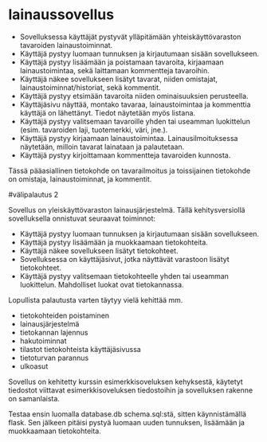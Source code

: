 # lainaussovellus

-  Sovelluksessa käyttäjät pystyvät ylläpitämään yhteiskäyttövaraston tavaroiden lainaustoiminnat.
-  Käyttäjä pystyy luomaan tunnuksen ja kirjautumaan sisään sovellukseen.
-  Käyttäjä pystyy lisäämään ja poistamaan tavaroita, kirjaamaan lainaustoimintaa, sekä laittamaan kommentteja tavaroihin.
-  Käyttäjä näkee sovellukseen lisätyt tavarat, niiden omistajat, lainaustoiminnat/historiat, sekä kommentit.
-  Käyttäjä pystyy etsimään tavaroita niiden ominaisuuksien perusteella.
-  Käyttäjäsivu näyttää, montako tavaraa, lainaustoimintaa ja kommenttia käyttäjä on lähettänyt. Tiedot näytetään myös listana.
-  Käyttäjä pystyy valitsemaan tavaroille yhden tai useamman luokittelun (esim. tavaroiden laji, tuotemerkki, väri, jne.).
-  Käyttäjä pystyy kirjaamaan lainaustoimintaa. Lainausilmoituksessa näytetään, milloin tavarat lainataan ja palautetaan.
-  Käyttäjä pystyy kirjoittamaan kommentteja tavaroiden kunnosta.

Tässä pääasiallinen tietokohde on tavarailmoitus ja toissijainen tietokohde on omistaja, lainaustoiminnat, ja kommentit.

#välipalautus 2

Sovellus on yleiskäyttövaraston lainausjärjestelmä. Tällä kehitysversiollä sovelluksella onnistuvat seuraavat toiminnot:

-  Käyttäjä pystyy luomaan tunnuksen ja kirjautumaan sisään sovellukseen.
-  Käyttäjä pystyy lisäämään ja muokkaamaan tietokohteita.
-  Käyttäjä näkee sovellukseen lisätyt tietokohteet.
-  Sovelluksessa on käyttäjäsivut, jotka näyttävät varastoon lisätyt tietokohteet.
-  Käyttäjä pystyy valitsemaan tietokohteelle yhden tai useamman luokittelun. Mahdolliset luokat ovat tietokannassa.

Lopullista palautusta varten täytyy vielä kehittää mm.

-  tietokohteiden poistaminen
-  lainausjärjestelmä
-  tietokannan lajennus
-  hakutoiminnat
-  tilastot tietokohteista käyttäjäsivussa
-  tietoturvan parannus
-  ulkoasut

Sovellus on kehitetty kurssin esimerkkisoveluksen kehyksestä, käytetyt tiedostot viittavat esimerkkisoveluksen tiedostoihin ja sovelluksen rakenne on samanlaista.

Testaa ensin luomalla database.db schema.sql:stä, sitten käynnistämällä flask. Sen jälkeen pitäisi pystyä luomaan uuden tunnuksen, lisäämään ja muokkaamaan tietokohteita.
